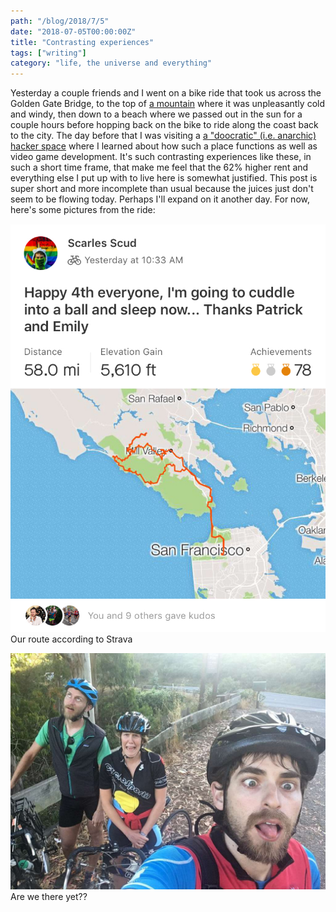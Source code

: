 ```yaml
---
path: "/blog/2018/7/5"
date: "2018-07-05T00:00:00Z"
title: "Contrasting experiences"
tags: ["writing"]
category: "life, the universe and everything"
---
```



Yesterday a couple friends and I went on a bike ride that took us across the Golden Gate Bridge, to the top of [a mountain](https://en.wikipedia.org/wiki/Mount_Tamalpais) where it was unpleasantly cold and windy, then down to a beach where we passed out in the sun for a couple hours before hopping back on the bike to ride along the coast back to the city. The day before that I was visiting a [a "doocratic" (i.e. anarchic) hacker space](https://www.noisebridge.net/wiki/Noisebridge) where I learned about how such a place functions as well as video game development. It's such contrasting experiences like these, in such a short time frame, that make me feel that the 62% higher rent and everything else I put up with to live here is somewhat justified. This post is super short and more incomplete than usual because the juices just don't seem to be flowing today. Perhaps I'll expand on it another day. For now, here's some pictures from the ride:

![The Stravas](./2018-7-4-strava.png)
Our route according to Strava

![The end is near?](./2018-7-4-faces.jpg)
Are we there yet??



